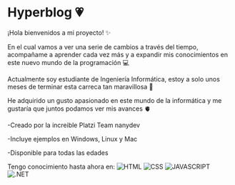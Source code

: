 # Hyperblog 💗
¡Hola bienvenidos a mi proyecto! ✨

En el cual vamos a ver una serie de cambios a través del tiempo, acompañame a aprender cada vez más y a expandir mis conocimientos en este nuevo mundo de la programación  💻

Actualmente soy estudiante de Ingeniería Informática, estoy a solo unos meses de terminar esta carreca tan maravillosa 💜

He adquirido un gusto apasionado en este mundo de la informática y me gustaría que juntos podamos ver mis  avances  🫀


-Creado por la increible Platzi Team nanydev

-Incluye ejemplos en Windows, Linux y Mac

-Disponible para todas las edades 


Tengo conocimiento hasta ahora en: 
![HTML](https://www.shareicon.net/data/32x32/2016/07/02/634639_html_512x512.png "HTML") ![CSS](https://www.shareicon.net/data/128x128/2015/07/16/70509_css_32x32.png "CSS") ![JAVASCRIPT](https://www.shareicon.net/data/32x32/2016/07/06/106573_software_512x512.png "JAVASCRIPT") ![.NET](https://www.shareicon.net/data/32x32/2016/01/13/702822_logo_512x512.png ".NET")



